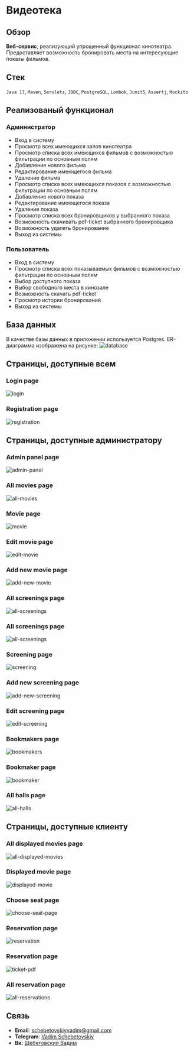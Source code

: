 # Видеотека

## Обзор

**Веб-сервис**, реализующий упрощенный функционал кинотеатра. Предоставляет возможность бронировать места на интересующие показы фильмов.

## Стек

`Java 17`, `Maven`, `Servlets`, `JDBC`, `PostgreSQL`,  `Lombok`,  `Junit5`, `Assertj`, `Mockito`

## Реализованый функционал

### Aдминистратор

- Вход в систему
- Просмотр всех имеющихся залов кинотеатра
- Просмотр списка всех имеющихся фильмов с возможностью фильтрации по основным полям
- Добавление нового фильма
- Редактирование имеющегося фильма
- Удаление фильма
- Просмотр списка всех имеющихся показов с возможностью фильтрации по основным полям
- Добавление нового показа
- Редактирование имеющегося показа
- Удаление показа
- Просмотр списка всех бронировщиков у выбранного показа
- Возможность скачивать pdf-ticket выбранного бронировщика
- Возможность удалять бронирование
- Выход из системы

### Пользователь

- Вход в систему
- Просмотр списка всех показываемых фильмов с возможностью фильтрации по основным полям
- Выбор доступного показа
- Выбор свободного места в кинозале
- Возможность скачать pdf-ticket
- Просмотр истории бронирований
- Выход из системы

## База данных

В качестве базы данных в приложении используется Postgres. ER-диаграмма изображена на рисунке:
<img src="images/database-page.png" alt="database"/>

## Страницы, доступные всем

### Login page
<img src="images/login-page.png" alt="login"/>

### Registration page
<img src="images/registration-page.png" alt="registration"/>

## Страницы, доступные администратору

### Admin panel page
<img src="images/admin-panel-page.png" alt="admin-panel"/>

### All movies page
<img src="images/all-movies-page.png" alt="all-movies"/>

### Movie page
<img src="images/movie-page.png" alt="movie"/>

### Edit movie page
<img src="images/edit-movie-page.png" alt="edit-movie"/>

### Add new movie page
<img src="images/add-new-movie-page.png" alt="add-new-movie"/>

### All screenings page
<img src="images/all-screenings-page.png" alt="all-screenings"/>

### All screenings page
<img src="images/all-screenings-page.png" alt="all-screenings"/>

### Screening page
<img src="images/screening-page.png" alt="screening"/>

### Add new screening page
<img src="images/add-new-screening-page.png" alt="add-new-screening"/>

### Edit screening page
<img src="images/edit-screening-page.png" alt="edit-screening"/>

### Bookmakers page
<img src="images/bookmakers-page.png" alt="bookmakers"/>

### Bookmaker page
<img src="images/bookmaker-page.png" alt="bookmaker"/>

### All halls page
<img src="images/all-halls-page.png" alt="all-halls"/>

## Страницы, доступные клиенту

### All displayed movies page
<img src="images/all-displayed-movies-page.png" alt="all-displayed-movies"/>

### Displayed movie page
<img src="images/displayed-movie-page.png" alt="displayed-movie"/>

### Choose seat page
<img src="images/choose-seat-page.png" alt="choose-seat-page"/>

### Reservation page
<img src="images/reservation-page.png" alt="reservation"/>

### Reservation page
<img src="images/ticket-pdf.png" alt="ticket-pdf"/>

### All reservation page
<img src="images/all-reservations-page.png" alt="all-reservations"/>

## Связь

- **Email**: schebetovskiyvadim@gmail.com
- **Telegram**: [Vadim Schebetovskiy](https://t.me/VadimSchebet)
- **Вк:** [Щебетовский Вадим](https://vk.com/vadimschebetovskiy)
